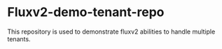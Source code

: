 # Fluxv2-demo-tenant-repo

This repository is used to demonstrate fluxv2 abilities to handle multiple tenants.
